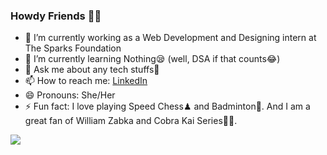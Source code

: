### Howdy Friends 👋😉



- 🔭 I’m currently working as a Web Development and Designing intern at The Sparks Foundation
- 🌱 I’m currently learning Nothing😪 (well, DSA if that counts😂)
- 💬 Ask me about any tech stuffs🥱
- 📫 How to reach me: [LinkedIn](https://www.linkedin.com/in/philona-reetha-sebastian/)
- 😄 Pronouns: She/Her
- ⚡ Fun fact: I love playing Speed Chess♟ and Badminton🏸. And I am a great fan of William Zabka and Cobra Kai Series🐍👊.
<img src="https://github-readme-stats.vercel.app/api?username=philona123&&show_icons=true&title_color=ffffff&icon_color=bb2acf&text_color=daf7dc&bg_color=151515">

